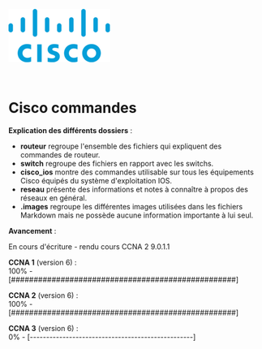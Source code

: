 ![Cisco logo](.images/cisco_logo.png "Cisco logo")  

<br>

# Cisco commandes

**Explication des différents dossiers** :

* **routeur** regroupe l'ensemble des fichiers qui expliquent des commandes de routeur.  
* **switch** regroupe des fichiers en rapport avec les switchs.  
* **cisco_ios** montre des commandes utilisable sur tous les équipements Cisco équipés du système d'exploitation IOS.  
* **reseau** présente des informations et notes à connaître à propos des réseaux en général.  
* **.images** regroupe les différentes images utilisées dans les fichiers Markdown mais ne possède aucune information importante à lui seul.

**Avancement** :  

En cours d'écriture - rendu cours CCNA 2 9.0.1.1

**CCNA 1** (version 6) :  
100% - [##################################################]

**CCNA 2** (version 6) :  
100% - [##################################################]

**CCNA 3** (version 6) :  
0% - [--------------------------------------------------]

<!--50 caractères soit 1 '#' = 2% -->